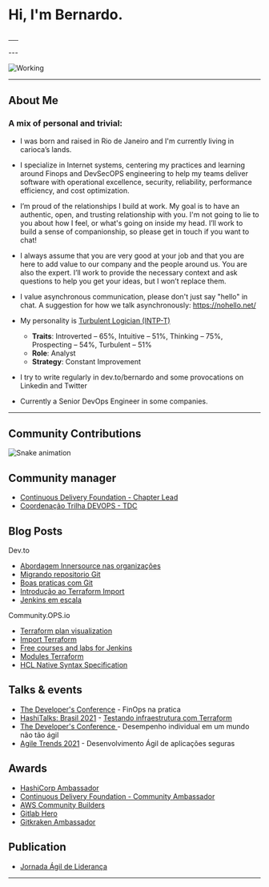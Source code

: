 # Hi, I'm Bernardo.


<div>
    <p >
    <a href="https://www.linkedin.com/in/brbernardo" target="_blank">
        <img src="https://img.shields.io/badge/LinkedIn-0077B5?style=for-the-badge&logo=linkedin&logoColor=white" alt="">
    </a>
    <a href="https://dev.to/bernardo">
        <img src="https://img.shields.io/badge/dev.to-0A0A0A?style=for-the-badge&logo=dev.to&logoColor=white" alt="">
    </a>
    <a href="https://account.xbox.com/pt-BR/Profile?xr=BrBernardo0">
      <img src="https://img.shields.io/badge/Xbox-107C10?style=for-the-badge&logo=xbox&logoColor=white" alt="">
    </a>
    <a href="https://github.com/brbernardo/brbernardo/blob/main/How-to-Add-Friends-Nintendo-Switch.md">
      <img src="https://img.shields.io/badge/Nintendo_Switch-E60012?style=for-the-badge&logo=nintendo-switch&logoColor=white" alt="">
    </a>
    <a href="https://www.playstation.com/pt-br/support/account/add-friends-psn/">
      <img src="https://img.shields.io/badge/PlayStation-003791?style=for-the-badge&logo=playstation&logoColor=white" alt="">
    </a>
    <a href="https://twitter.com/_brbernardo" target="_blank">
      <img src="https://img.shields.io/badge/twitter-%231DA1F2.svg?&style=for-the-badge&logo=twitter&logoColor=white" alt="">
    </a>
    </p>
</div>
---

![Working](https://dev-to-uploads.s3.amazonaws.com/uploads/articles/lrbimr5bcxmevdp8h704.gif)

---

## **About Me**

### A mix of personal and trivial:

* I was born and raised in Rio de Janeiro and I'm currently living in carioca’s lands.

* I specialize in Internet systems, centering my practices and learning around Finops and DevSecOPS engineering to help my teams deliver software with operational excellence, security, reliability, performance efficiency, and cost optimization.

* I’m proud of the relationships I build at work. My goal is to have an authentic, open, and trusting relationship with you. I'm not going to lie to you about how I feel, or what's going on inside my head. I’ll work to build a sense of companionship, so please get in touch if you want to chat!

* I always assume that you are very good at your job and that you are here to add value to our company and the people around us. You are also the expert. I’ll work to provide the necessary context and ask questions to help you get your ideas, but I won’t replace them.

* I value asynchronous communication, please don't just say "hello" in chat. A suggestion for how we talk asynchronously: https://nohello.net/

* My personality is [Turbulent Logician (INTP-T)](https://www.16personalities.com/profiles/d9093787aa9eb)
    - **Traits**: Introverted – 65%, Intuitive – 51%, Thinking – 75%, Prospecting – 54%, Turbulent – 51%
    - **Role**: Analyst
    - **Strategy**: Constant Improvement

* I try to write regularly in dev.to/bernardo and some provocations on Linkedin and Twitter

* Currently a Senior DevOps Engineer in some companies.

---
## **Community Contributions**

![Snake animation](https://raw.githubusercontent.com/codethi/codethi/69645ac9673d2bb64039e312397effbc05d19356/github-contribution-grid-snake.svg)

## **Community manager**
- [Continuous Delivery Foundation - Chapter Lead](https://community.cd.foundation/cdf-brazil/)
- [Coordenação Trilha DEVOPS - TDC](https://thedevconf.com/tdc/2022/innovation/trilha-devops?)

## **Blog Posts**

Dev.to

<!-- BLOG:START -->
- [Abordagem Innersource nas organizações](https://dev.to/bernardo/abordagem-innersource-nas-organizacoes-107b)
- [Migrando repositorio Git](https://dev.to/bernardo/migrando-repositorio-git-2c9o)
- [Boas praticas com Git](https://dev.to/bernardo/boas-praticas-com-git-jdm)
- [Introdução ao Terraform Import](https://dev.to/bernardo/terraform-import-2igi)
- [Jenkins em escala](https://dev.to/aws-builders/jenkins-em-escala-4a98)
<!-- BLOG:END -->

Community.OPS.io

<!-- BLOGOPS:START -->
- [Terraform plan visualization](https://community.ops.io/bernardo/terraform-plan-visualization-5a35)
- [Import Terraform](https://community.ops.io/bernardo/import-terraform-466k)
- [Free courses and labs for Jenkins](https://community.ops.io/bernardo/free-courses-and-labs-for-jenkins-2bc5)
- [Modules Terraform](https://community.ops.io/bernardo/modules-terraform-247d)
- [HCL Native Syntax Specification](https://community.ops.io/bernardo/hcl-native-syntax-specification-1cng)
<!-- BLOGOPS:END -->

## **Talks & events**

- [The Developer's Conference](https://thedevconf.com/tdc/2022/connections/trilha-devops?) - FinOps na pratica
- [HashiTalks: Brasil 2021](https://events.hashicorp.com/hashitalksbrasil2021) - [Testando infraestrutura com Terraform](https://www.youtube.com/watch?v=sQdxLv5xZf0&list=PL81sUbsFNc5agdrEMDtU6IGyxBMv6Fq8i&index=17)
- [The Developer's Conference ](https://thedevconf.com/tdc/2021/innovation/trilha-management-e-gestao-agil?) - Desempenho individual em um mundo não tão ágil
- [Agile Trends 2021](https://agiletrendsbr.com/programacaocolisao/) - Desenvolvimento Ágil de aplicações seguras

## **Awards**

- [HashiCorp Ambassador](https://www.credly.com/badges/fb2ccc42-98ad-4322-bbc6-c661d3e9dee6/public_url)
- [Continuous Delivery Foundation - Community Ambassador](https://cd.foundation/ambassador-program-overview-application/community-ambassador-cohort20/)
- [AWS Community Builders](https://aws.amazon.com/pt/developer/community/community-builders/)
- [Gitlab Hero](https://about.gitlab.com/community/heroes/members/)
- [Gitkraken Ambassador](https://www.gitkraken.com/ambassador)

## **Publication**

- [Jornada Ágil de Liderança](https://www.amazon.com.br/Jornada-%C3%81gil-Lideran%C3%A7a-Antonio-Muniz/dp/6588431066/ref=sr_1_29?__mk_pt_BR=%C3%85M%C3%85%C5%BD%C3%95%C3%91&keywords=luiz+felipe+bernardo&qid=1639434048&sr=8-29&ufe=app_do%3Aamzn1.fos.6121c6c4-c969-43ae-92f7-cc248fc6181d)
---